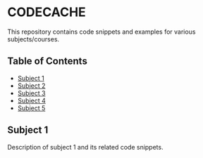 # CODECACHE

This repository contains code snippets and examples for various subjects/courses.

## Table of Contents

- [Subject 1](#subject-1)
- [Subject 2](#subject-2)
- [Subject 3](#subject-3)
- [Subject 4](#subject-4)
- [Subject 5](#subject-5)

## Subject 1

Description of subject 1 and its related code snippets.
